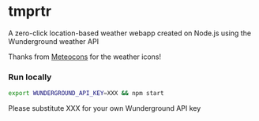 tmprtr
======

A zero-click location-based weather webapp created on Node.js using the Wunderground weather API

Thanks from [Meteocons](http://www.alessioatzeni.com/meteocons/) for the weather icons!

### Run locally ###

```bash
export WUNDERGROUND_API_KEY=XXX && npm start
```

Please substitute XXX for your own Wunderground API key

